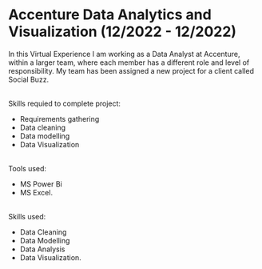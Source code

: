 # Accenture Data Analytics and Visualization (12/2022 - 12/2022)


In this Virtual Experience I am working as a Data Analyst at Accenture, within a larger team, where each member has a different role and level of responsibility.
My team has been assigned a new project for a client called Social Buzz.

<br>Skills requied to complete project:
- Requirements gathering
- Data cleaning
- Data modelling
- Data Visualization

<br>Tools used: 
- MS Power Bi 
- MS Excel. 

<br>Skills used: 
- Data Cleaning 
- Data Modelling 
- Data Analysis 
- Data Visualization.
